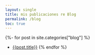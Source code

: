 ```yaml
---
layout: single
title: mis publicaciones re Blog
permalink: /blog
toc: true
---
```


{%- for post in site.categories["blog"]  %}
* [{{post.title}}]({{post.url}})
{% endfor %}
